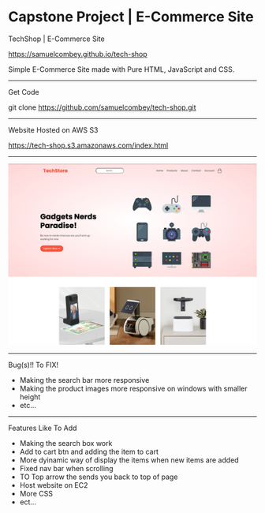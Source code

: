 # Capstone Project | E-Commerce Site
TechShop | E-Commerce Site

https://samuelcombey.github.io/tech-shop

Simple E-Commerce Site made with Pure HTML, JavaScript and CSS.
_____
Get Code

git clone https://github.com/samuelcombey/tech-shop.git

_______
Website Hosted on AWS S3

https://tech-shop.s3.amazonaws.com/index.html

_______
![Screen Shot](https://github.com/samuelcombey/tech-shop/blob/main/images/screenshot.JPG?raw=true)

_______
Bug(s)!! To FIX!
* Making the search bar more responsive
* Making the product images more responsive on windows with smaller height  
* etc...

______
Features Like To Add
* Making the search box work
* Add to cart btn and adding the item to cart
* More dyinamic way of display the items when new items are added
* Fixed nav bar when scrolling
* TO Top arrow the sends you back to top of page
* Host website on EC2
* More CSS
* ect...